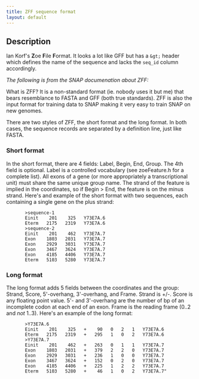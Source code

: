```yaml
---
title: ZFF sequence format
layout: default
---
```


Description
-----------

Ian Korf's **Z**oe **F**ile **F**ormat. It looks a lot like GFF but has a `&gt;` header which defines the name of the sequence and lacks the `seq_id` column accordingly.

*The following is from the SNAP documenation about ZFF:*

What is ZFF? It is a non-standard format (ie. nobody uses it but me) that bears resemblance to FASTA and GFF (both true standards). ZFF is also the input format for training data to SNAP making it very easy to train SNAP on new genomes.

There are two styles of ZFF, the short format and the long format. In both cases, the sequence records are separated by a definition line, just like FASTA.

### Short format

In the short format, there are 4 fields: Label, Begin, End, Group. The 4th field is optional. Label is a controlled vocabulary (see zoeFeature.h for a complete list). All exons of a gene (or more appropriately a transcriptional unit) must share the same unique group name. The strand of the feature is implied in the coordinates, so if Begin &gt; End, the feature is on the minus strand. Here's and example of the short format with two sequences, each containing a single gene on the plus strand:

```
       >sequence-1
       Einit    201    325   Y73E7A.6
       Eterm   2175   2319   Y73E7A.6
       >sequence-2
       Einit    201    462   Y73E7A.7
       Exon    1803   2031   Y73E7A.7
       Exon    2929   3031   Y73E7A.7
       Exon    3467   3624   Y73E7A.7
       Exon    4185   4406   Y73E7A.7
       Eterm   5103   5280   Y73E7A.7

```
### Long format

The long format adds 5 fields between the coordinates and the group: Strand, Score, 5'-overhang, 3'-overhang, and Frame. Strand is +/-. Score is any floating point value. 5'- and 3'-overhang are the number of bp of an incomplete codon at each end of an exon. Frame is the reading frame (0..2 and *not* 1..3). Here's an example of the long format:

```
       >Y73E7A.6
       Einit    201    325   +    90   0   2   1   Y73E7A.6
       Eterm   2175   2319   +   295   1   0   2   Y73E7A.6
       >Y73E7A.7
       Einit    201    462   +   263   0   1   1   Y73E7A.7
       Exon    1803   2031   +   379   2   2   0   Y73E7A.7
       Exon    2929   3031   +   236   1   0   0   Y73E7A.7
       Exon    3467   3624   +   152   0   2   0   Y73E7A.7
       Exon    4185   4406   +   225   1   2   2   Y73E7A.7
       Eterm   5103   5280   +    46   1   0   2   Y73E7A.7"

```

